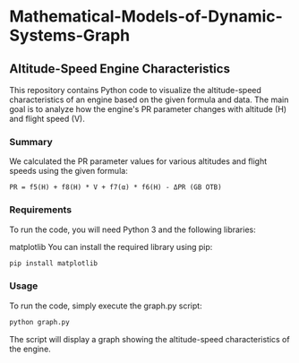# Mathematical-Models-of-Dynamic-Systems-Graph
## Altitude-Speed Engine Characteristics
This repository contains Python code to visualize the altitude-speed characteristics of an engine based on the given formula and data. The main goal is to analyze how the engine's PR parameter changes with altitude (H) and flight speed (V).

### Summary
We calculated the PR parameter values for various altitudes and flight speeds using the given formula:
```
PR = f5(H) + f8(H) * V + f7(α) * f6(H) - ΔPR (GB OTB)
```

### Requirements
To run the code, you will need Python 3 and the following libraries:

matplotlib
You can install the required library using pip:

```bash
pip install matplotlib
```

### Usage
To run the code, simply execute the graph.py script:

``` bash
python graph.py
```

The script will display a graph showing the altitude-speed characteristics of the engine.
